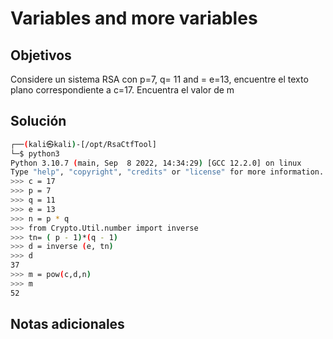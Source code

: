 # Variables and more variables

## Objetivos
Considere un sistema RSA con p=7, q= 11 and = e=13, encuentre el texto plano correspondiente a c=17. Encuentra el valor de m


## Solución 
```bash
┌──(kali㉿kali)-[/opt/RsaCtfTool]
└─$ python3                                             
Python 3.10.7 (main, Sep  8 2022, 14:34:29) [GCC 12.2.0] on linux
Type "help", "copyright", "credits" or "license" for more information.
>>> c = 17
>>> p = 7
>>> q = 11
>>> e = 13
>>> n = p * q
>>> from Crypto.Util.number import inverse
>>> tn= ( p - 1)*(q - 1)
>>> d = inverse (e, tn)
>>> d
37
>>> m = pow(c,d,n)
>>> m
52

```

## Notas adicionales 